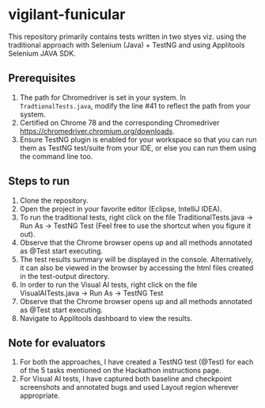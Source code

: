 # vigilant-funicular
This repository primarily contains tests written in two styes viz. using the traditional approach with Selenium (Java) + TestNG and using Applitools Selenium JAVA SDK.

## Prerequisites
1. The path for Chromedriver is set in your system. In ```TradtionalTests.java```, modify the line #41 to reflect the path from your system.
2. Certified on Chrome 78 and the corresponding Chromedriver https://chromedriver.chromium.org/downloads.  
3. Ensure TestNG plugin is enabled for your workspace so that you can run them as TestNG test/suite from your IDE, or else you can run them using the command line too.    

## Steps to run
1. Clone the repository.
2. Open the project in your favorite editor (Eclipse, IntelliJ IDEA).
3. To run the traditional tests, right click on the file TraditionalTests.java -> Run As -> TestNG Test (Feel free to use the shortcut when you figure it out).
4. Observe that the Chrome browser opens up and all methods annotated as @Test start executing.
5. The test results summary will be displayed in the console. Alternatively, it can also be viewed in the browser by accessing the html files created in the test-output directory.
6. In order to run the Visual AI tests, right click on the file VisualAITests.java -> Run As -> TestNG Test
7. Observe that the Chrome browser opens up and all methods annotated as @Test start executing.
8. Navigate to Applitools dashboard to view the results.

## Note for evaluators
1. For both the approaches, I have created a TestNG test (@Test) for each of the 5 tasks mentioned on the Hackathon instructions page.
2. For Visual AI tests, I have captured both baseline and checkpoint screenshots and annotated bugs and used Layout region wherever appropriate.
